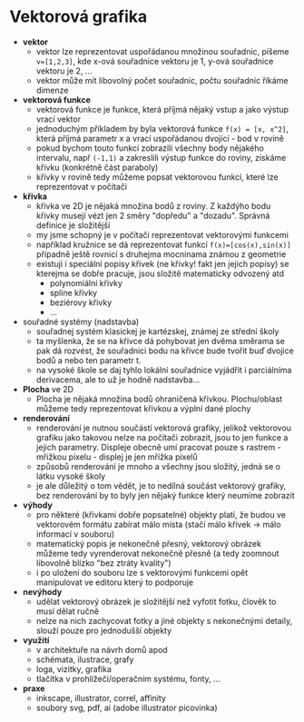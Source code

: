 # Vektorová grafika

- **vektor** 
	- vektor lze reprezentovat uspořádanou množinou souřadnic, píšeme ```v=[1,2,3]```, kde x-ová souřadnice vektoru je 1, y-ová souřadnice vektoru je 2, ...
	- vektor může mít libovolný počet souřadnic, počtu souřadnic říkáme dimenze
- **vektorová funkce**
	- vektorová funkce je funkce, která příjmá nějaký vstup a jako výstup vrací vektor
	- jednoduchým příkladem by byla vektorová funkce ```f(x) = [x, x^2]```, která příjmá parametr x a vrací uspořádanou dvojici - bod v rovině
	- pokud bychom touto funkcí zobrazili všechny body nějakého intervalu, např ```(-1,1)``` a zakreslili výstup funkce do roviny, získáme křivku (konkrétně část paraboly)
	- křivky v rovině tedy můžeme popsat vektorovou funkcí, které lze reprezentovat v počítači
- **křivka**
	- křivka ve 2D je nějaká množina bodů z roviny. Z každýho bodu křivky musejí vézt jen 2 směry "dopředu" a "dozadu". Správná definice je složitější
	- my jsme schopný je v počítači reprezentovat vektorovými funkcemi
	- například kružnice se dá reprezentovat funkcí ```f(x)=[cos(x),sin(x)]``` případně ještě rovnicí s druhejma mocninama známou z geometrie 
	- existují i speciální popisy křivek (ne křivky! fakt jen jejich popisy) se kterejma se dobře pracuje, jsou složitě matematicky odvozený atd
		- polynomiální křivky
		- spline křivky
		- beziérovy křivky
		- ...
- souřadné systémy (nadstavba)
	- souřadnej systém klasickej je kartézskej, známej ze střední školy
	- ta myšlenka, že se na křivce dá pohybovat jen dvěma směrama se pak dá rozvést, že souřadnici bodu na křivce bude tvořit buď dvojice bodů a nebo ten parametr t.
	- na vysoké škole se daj tyhlo lokální souřadnice vyjádřit i parciálníma derivacema, ale to už je hodně nadstavba...
- **Plocha** ve 2D
	- Plocha je nějaká množina bodů ohraničená křivkou. Plochu/oblast můžeme tedy reprezentovat křivkou a výplní dané plochy
- **renderování**
	- renderování je nutnou součástí vektorová grafiky, jelikož vektorovou grafiku jako takovou nelze na počítači zobrazit, jsou to jen funkce a jejich parametry. Displeje obecně umí pracovat pouze s rastrem - mřížkou pixelu - displej je jen mřížka pixelů
	- způsobů renderování je mnoho a všechny jsou složitý, jedná se o látku vysoké školy
	- je ale důležitý o tom vědět, je to nedílná součást vektorový grafiky, bez renderování by to byly jen nějaký funkce který neumíme zobrazit
- **výhody**
	- pro některé (křivkami dobře popsatelné) objekty platí, že budou ve vektorovém formátu zabírat málo místa (stačí málo křivek -> málo informací v souboru)
	- matematický popis je nekonečně přesný, vektorový obrázek můžeme tedy vyrenderovat nekonečně přesně (a tedy zoomnout libovolně blízko "bez ztráty kvality")
	- i po uložení do souboru lze s vektorovými funkcemi opět manipulovat ve editoru který to podporuje
- **nevýhody**
	- udělat vektorový obrázek je složitější než vyfotit fotku, člověk to musí dělat ručně
	- nelze na nich zachycovat fotky a jiné objekty s nekonečnými detaily, slouží pouze pro jednodušší objekty
- **využití**
	- v architektuře na návrh domů apod
	- schémata, ilustrace, grafy
	- loga, vizitky, grafika
	- tlačítka v prohlížeči/operačním systému, fonty, ...
- **praxe**
	- inkscape, illustrator, correl, affinity
	- soubory svg, pdf, ai (adobe illustrator picovinka)



